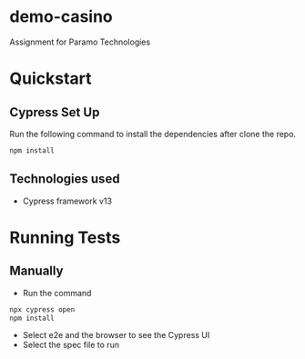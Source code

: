 # demo-casino
Assignment for Paramo Technologies

# Quickstart
## Cypress Set Up
Run the following command to install the dependencies after clone the repo.

```sh
npm install
```
## Technologies used
* Cypress framework v13

# Running Tests

## Manually
- Run the command
```sh
npx cypress open
npm install
```
- Select e2e and the browser to see the Cypress UI
- Select the spec file to run
